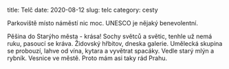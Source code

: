 title: Telč
date: 2020-08-12
slug: telc
category: cesty

Parkoviště místo náměstí nic moc. UNESCO je nějaký benevolentní.

Pěšina do Starýho města - krása! Sochy světců a světic, tenhle už nemá ruku, pasoucí se kráva. Židovský hřbitov, dneska galerie. Umělecká skupina se probouzí, lahve od vína, kytara a vyvětrat spacáky. Vedle starý mlýn a rybník. Vesnice ve městě. Proto mám asi taky rád Prahu.